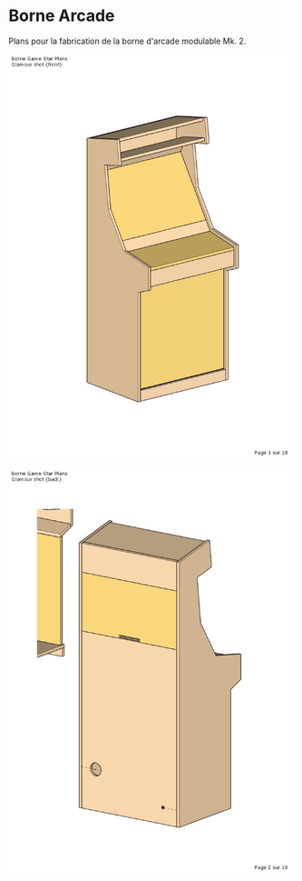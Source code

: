 # Borne Arcade

Plans pour la fabrication de la borne d'arcade modulable Mk. 2.

![plan_01](img%201/plan_01.jpg)

![plan_02](img%201/plan_02.jpg)
